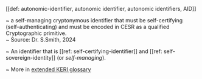 [[def: autonomic-identifier, autonomic identifier, autonomic identifiers, AID]]

~ a self-managing cryptonymous identifier that must be self-certifying (self-authenticating) and must be encoded in CESR as a qualified Cryptographic primitive.  
~ Source: Dr. S.Smith, 2024

~ An identifier that is [[ref: self-certifying-identifier]] and [[ref: self-sovereign-identity]] (or *self-managing*).

~ More in <a href="https://weboftrust.github.io/WOT-terms/docs/glossary/autonomic-identifier">extended KERI glossary</a>
